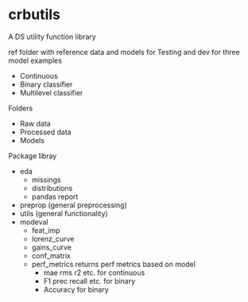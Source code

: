 # crbutils
A DS utility function library


ref folder with reference data and models for Testing and dev for three model examples
* Continuous
* Binary classifier
* Multilevel classifier

 Folders
 * Raw data
 * Processed data
 * Models 
        

Package libray
* eda
  * missings
  * distributions
  * pandas report
* preprop (general preprocessing)
* utils (general functionality)
* modeval
  * feat_imp
  * lorenz_curve
  * gains_curve
  * conf_matrix
  * perf_metrics returns perf metrics based on model
    * mae rms r2 etc. for continuous
    * F1 prec recall etc. for binary
    * Accuracy for binary 
